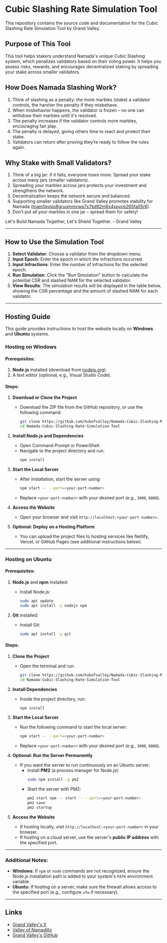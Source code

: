 # Cubic Slashing Rate Simulation Tool

This repository contains the source code and documentation for the Cubic Slashing Rate Simulation Tool by Grand Valley.

## Purpose of This Tool
This tool helps stakers understand Namada's unique Cubic Slashing system, which penalizes validators based on their voting power. It helps you assess risks, rewards, and encourages decentralized staking by spreading your stake across smaller validators.

## How Does Namada Slashing Work?
1. Think of slashing as a penalty: the more marbles (stake) a validator controls, the harsher the penalty if they misbehave.
2. When misbehavior happens, the validator is frozen – no one can withdraw their marbles until it's resolved.
3. The penalty increases if the validator controls more marbles, encouraging fair play.
4. The penalty is delayed, giving others time to react and protect their stake.
5. Validators can return after proving they’re ready to follow the rules again.

## Why Stake with Small Validators?
1. Think of a big jar: if it falls, everyone loses more. Spread your stake across many jars (smaller validators).
2. Spreading your marbles across jars protects your investment and strengthens the network.
3. Decentralization keeps the network secure and balanced.
4. Supporting smaller validators like Grand Valley promotes stability for Namada ([tnam1qyplu8gruqmmvwp7x7kd92m6x4xpyce265fa05r6](https://explorer75.org/namada/validators/tnam1qyplu8gruqmmvwp7x7kd92m6x4xpyce265fa05r6)).
5. Don’t put all your marbles in one jar – spread them for safety!

Let's Build Namada Together, Let's Shield Together. - Grand Valley

---

## How to Use the Simulation Tool
1. **Select Validator**: Choose a validator from the dropdown menu.
2. **Input Epoch**: Enter the epoch in which the infractions occurred.
3. **Input Infractions**: Enter the number of infractions for the selected epoch.
4. **Run Simulation**: Click the "Run Simulation" button to calculate the potential CSR and slashed NAM for the selected validator.
5. **View Results**: The simulation results will be displayed in the table below, showing the CSR percentage and the amount of slashed NAM for each validator.

---

## Hosting Guide

This guide provides instructions to host the website locally on **Windows** and **Ubuntu** systems.

### Hosting on Windows

#### Prerequisites:
1. **Node.js** installed (download from [nodejs.org](https://nodejs.org)).
2. A text editor (optional, e.g., Visual Studio Code).

#### Steps:
1. **Download or Clone the Project**
   - Download the ZIP file from the GitHub repository, or use the following command:
     ```bash
     git clone https://github.com/hubofvalley/Namada-Cubic-Slashing-Rate-Simulation-Tool.git
     cd Namada-Cubic-Slashing-Rate-Simulation-Tool
     ```

2. **Install Node.js and Dependencies**
   - Open Command Prompt or PowerShell.
   - Navigate to the project directory and run:
     ```bash
     npm install
     ```

3. **Start the Local Server**
   - After installation, start the server using:
     ```bash
     npm start -- --port=<your-port-number>
     ```
   - Replace `<your-port-number>` with your desired port (e.g., `3000`, `8080`).

4. **Access the Website**
   - Open your browser and visit `http://localhost:<your-port-number>`.

5. **Optional: Deploy on a Hosting Platform**
   - You can upload the project files to hosting services like Netlify, Vercel, or GitHub Pages (see additional instructions below).

---

### Hosting on Ubuntu

#### Prerequisites:
1. **Node.js** and **npm** installed:
   - Install Node.js:
     ```bash
     sudo apt update
     sudo apt install -y nodejs npm
     ```

2. **Git** installed:
   - Install Git:
     ```bash
     sudo apt install -y git
     ```

#### Steps:
1. **Clone the Project**
   - Open the terminal and run:
     ```bash
     git clone https://github.com/hubofvalley/Namada-Cubic-Slashing-Rate-Simulation-Tool.git
     cd Namada-Cubic-Slashing-Rate-Simulation-Tool
     ```

2. **Install Dependencies**
   - Inside the project directory, run:
     ```bash
     npm install
     ```

3. **Start the Local Server**
   - Run the following command to start the local server:
     ```bash
     npm start -- --port=<your-port-number>
     ```
   - Replace `<your-port-number>` with your desired port (e.g., `3000`, `8080`).

4. **Optional: Run the Server Permanently**
   - If you want the server to run continuously on an Ubuntu server:
     - Install **PM2** (a process manager for Node.js):
       ```bash
       sudo npm install -g pm2
       ```
     - Start the server with PM2:
       ```bash
       pm2 start npm -- start -- --port=<your-port-number>
       pm2 save
       pm2 startup
       ```

5. **Access the Website**
   - If hosting locally, visit `http://localhost:<your-port-number>` in your browser.
   - If hosting on a cloud server, use the server's **public IP address** with the specified port.

---

### Additional Notes:
- **Windows**: If `npm` or `node` commands are not recognized, ensure the Node.js installation path is added to your system's `PATH` environment variable.
- **Ubuntu**: If hosting on a server, make sure the firewall allows access to the specified port (e.g., configure `ufw` if necessary).

---

## Links
- [Grand Valley's X](https://x.com/bacvalley)
- [Valley of Namadillo](https://valley-of-namadillo.grandvalleys.com/)
- [Grand Valley's GitHub](https://github.com/hubofvalley)

